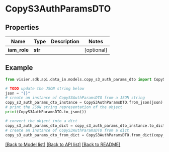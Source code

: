 # CopyS3AuthParamsDTO


## Properties

Name | Type | Description | Notes
------------ | ------------- | ------------- | -------------
**iam_role** | **str** |  | [optional] 

## Example

```python
from visier.sdk.api.data_in.models.copy_s3_auth_params_dto import CopyS3AuthParamsDTO

# TODO update the JSON string below
json = "{}"
# create an instance of CopyS3AuthParamsDTO from a JSON string
copy_s3_auth_params_dto_instance = CopyS3AuthParamsDTO.from_json(json)
# print the JSON string representation of the object
print(CopyS3AuthParamsDTO.to_json())

# convert the object into a dict
copy_s3_auth_params_dto_dict = copy_s3_auth_params_dto_instance.to_dict()
# create an instance of CopyS3AuthParamsDTO from a dict
copy_s3_auth_params_dto_from_dict = CopyS3AuthParamsDTO.from_dict(copy_s3_auth_params_dto_dict)
```
[[Back to Model list]](../README.md#documentation-for-models) [[Back to API list]](../README.md#documentation-for-api-endpoints) [[Back to README]](../README.md)


